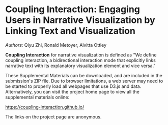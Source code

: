 # Coupling Interaction: Engaging Users in Narrative Visualization by Linking Text and Visualization

_Authors:_ Qiyu Zhi, Ronald Metoyer, Alvitta Ottley

**Coupling Interaction** for narrative visualization is defined as "We define coupling interaction, a bidirectional interaction mode that explicitly links narrative text with its explanatory visualization element and vice versa."

These Supplemental Materials can be downloaded, and are included in the submission's ZIP file. Due to browser limitations, a web server may need to be started to properly load all webpages that use D3.js and data. Alternatively, you can visit the project home page to view all the supplemental materials online:

https://coupling-interaction.github.io/

The links on the project page are anonymous.